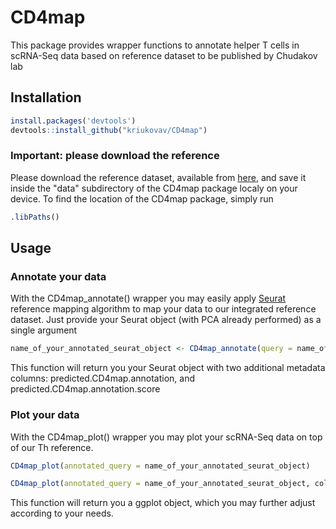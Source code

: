 # CD4map
This package provides wrapper functions to annotate helper T cells in scRNA-Seq data based on reference dataset to be published by Chudakov lab
## Installation

```R
install.packages('devtools')
devtools::install_github("kriukovav/CD4map")
```
### Important: please download the reference
Please download the reference dataset, available from [here](https://cloud.itm-rsmu.ru/s/PDp6qD72RP923Pd), and save it inside the "data" subdirectory of the CD4map package localy on your device. To find the location of the CD4map package, simply run

```R
.libPaths()
```

## Usage

### Annotate your data
With the CD4map_annotate() wrapper you may easily apply [Seurat](https://satijalab.org/seurat/index.html) reference mapping algorithm to map your data to our integrated reference dataset. Just provide your Seurat object (with PCA already performed) as a single argument

```R
name_of_your_annotated_seurat_object <- CD4map_annotate(query = name_of_your_seurat_object)
```
This function will return you your Seurat object with two additional metadata columns: predicted.CD4map.annotation, and predicted.CD4map.annotation.score

### Plot your data
With the CD4map_plot() wrapper you may plot your scRNA-Seq data on top of our Th reference. 

```R
CD4map_plot(annotated_query = name_of_your_annotated_seurat_object)

CD4map_plot(annotated_query = name_of_your_annotated_seurat_object, coloring_based_on == "score") # will plot the annotation score

```
This function will return you a ggplot object, which you may further adjust according to your needs.

